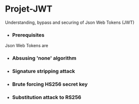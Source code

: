 # Projet-JWT
Understanding, bypass and securing of Json Web Tokens (JWT)

* ### Prerequisites
Json Web Tokens are 

* ### Absusing 'none' algorithm

* ### Signature stripping attack

* ### Brute forcing HS256 secret key

* ### Substitution attack to RS256
